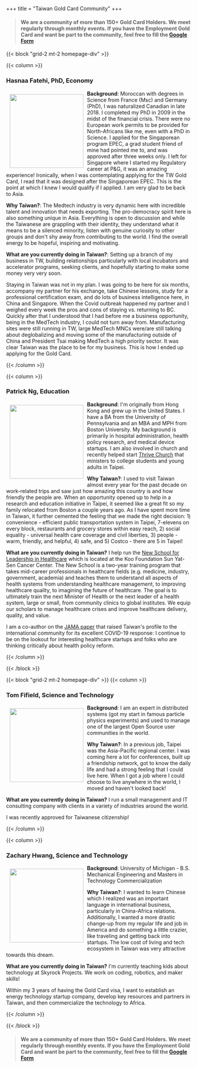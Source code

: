 +++
title = "Taiwan Gold Card Community"
+++


> #### We are a community of more than 150+ Gold Card Holders. We meet regularly through monthly events. If you have the Employment Gold Card and want be part to the community, feel free to fill the [Google Form](https://forms.gle/K88uVy2jMW61DpT2A)



{{< block "grid-2 mt-2 homepage-div" >}}

{{< column >}}

### Hasnaa Fatehi, PhD, Economy
<img style="float:left; padding: 10px" width="200px" height="200px" src="/images/goldies/hasnaa.png" />

**Background**: Moroccan with degrees in Science from France (Msc) and Germany (PhD), I was naturalized Canadian in late 2018.
I completed my PhD in 2009 in the midst of the financial crisis. There were no European work permits to be provided for North-Africans like me, even with a PhD in Science. I applied for the Singaporean program EPEC, a grad student friend of mine had pointed me to, and was approved after three weeks only. I left for Singapore where I started my Regulatory career at P&G, it was an amazing experience! Ironically, when I was contemplating applying for the TW Gold Card, I read that it was designed after the Singaporean EPEC. This is the point at which I knew I would qualify if I applied. I am very glad to be back to Asia.


**Why Taiwan?**: The Medtech industry is very dynamic here with incredible talent and innovation that needs exporting. The pro-democracy spirit here is also something unique in Asia. Everything is open to discussion and while the Taiwanese are grappling with their identity, they understand what it means to be a silenced minority, listen with genuine curiosity to other groups and don't shy away from contributing to the world. I find the overall energy to be hopeful, inspiring and motivating. 

**What are you currently doing in Taiwan?**: Setting up a branch of my business in TW, building relationships particularly with local incubators and accelerator programs, seeking clients, and hopefully starting to make some money very very soon.

 Staying in Taiwan was not in my plan. I was going to be here for six months, accompany my partner for his exchange, take Chinese lessons, study for a professional certification exam, and do lots of business intelligence here, in China and Singapore.  When the Covid outbreak happened my partner and I weighed every week the pros and cons of staying vs. returning to BC. Quickly after that I understood that I had before me a business opportunity, being in the MedTech industry, I could not turn away from. Manufacturing sites were still running in TW, large MedTech MNCs were/are still talking about deglobalizing and moving some of the manufacturing outside of China and President Tsai making MedTech a high priority sector. It was clear Taiwan was the place to be for my business. This is how I ended up applying for the Gold Card. 
 

{{< /column >}}

{{< column >}}

### Patrick Ng, Education
<img style="float:left; padding: 10px" width="200px" height="200px" src="/images/goldies/patrick-ng.png" />

**Background**: I'm originally from Hong Kong and grew up in the United States. I have a BA from the University of Pennsylvania and an MBA and MPH from Boston University. My background is primarily in hospital administration, health policy research, and medical device startups. I am also involved in church and recently helped start [Thrive Church](http://www.thrivetaipei.com/) that ministers to college students and young adults in Taipei. 

**Why Taiwan?**: I used to visit Taiwan almost every year for the past decade on work-related trips and saw just how amazing this country is and how friendly the people are. When an opportunity opened up to help in a research and education initiative in Taipei, it seemed like a great fit so my family relocated from Boston a couple years ago. As I have spent more time in Taiwan, it further cemented the feeling that we made the right decision: 1) convenience - efficient public transportation system in Taipei, 7-elevens on every block, restaurants and grocery stores within easy reach, 2) social equality - universal health care coverage and civil liberties, 3) people - warm, friendly, and helpful, 4) safe, and 5) Costco - there are 5 in Taipei!

**What are you currently doing in Taiwan?** I help run the [New School for Leadership in Healthcare](http://www.newschooltaiwan.org/) which is located at the Koo Foundation Sun Yat-Sen Cancer Center. The New School is a two-year training program that takes mid-career professionals in healthcare fields (e.g. medicine, industry, government, academia) and teaches them to understand all aspects of health systems from understanding healthcare management, to improving healthcare quality, to imagining the future of healthcare. The goal is to ultimately train the next Minister of Health or the next leader of a health system, large or small, from community clinics to global institutes. We equip our scholars to manage healthcare crises and improve healthcare delivery, quality, and value.

I am a co-author on the [JAMA paper](https://jamanetwork.com/journals/jama/fullarticle/2762689) that raised Taiwan's profile to the international community for its excellent COVID-19 response:  I continue to be on the lookout for interesting healthcare startups and folks who are thinking critically about health policy reform. 


{{< /column >}}

{{< /block >}}


{{< block "grid-2 mt-2 homepage-div" >}}
{{< column >}}

### Tom Fifield, Science and Technology
<img style="float:left; padding: 10px" width="200px" height="200px" src="/images/goldies/tom.png" />


**Background**: I am an expert in distributed systems (got my start in famous particle physics experiments) and used to manage one of the largest Open Source user communities in the world.

**Why Taiwan?**: In a previous job, Taipei was the Asia-Pacific regional center. I was coming here a lot for conferences, built up a friendship network, got to know the daily life and had a strong feeling that I could live here. When I got a job where I could choose to live anywhere in the world, I moved and haven't looked back!


**What are you currently doing in Taiwan?** I run a small management and IT consulting company with clients in a variety of industries around the world.

I was recently approved for Taiwanese citizenship!


{{< /column >}}

{{< column >}}

### Zachary Hwang, Science and Technology

<img style="float:left; padding: 10px" width="200px" height="200px" src="/images/goldies/zach.png" />

**Background**: University of Michigan - B.S. Mechanical Engineering and Masters in Technology Commercialization

**Why Taiwan?**: I wanted to learn Chinese which I realized was an important language in international business, particularly in China-Africa relations.
Additionally, I wanted a more drastic change-up from my regular life and job in America and do something a little crazier, like traveling and getting back into startups. The low cost of living and tech ecosystem in Taiwan was very attractive towards this dream.

**What are you currently doing in Taiwan?** I'm currently teaching kids about technology at Skyrock Projects. We work on coding, robotics, and maker skills!

Within my 3 years of having the Gold Card visa, I want to establish an energy technology startup company, develop key resources and partners in Taiwan, and then commercialize the technology to Africa.


{{< /column >}}




{{< /block >}}

> #### We are a community of more than 150+ Gold Card Holders. We meet regularly through monthly events. If you have the Employment Gold Card and want be part to the community, feel free to fill the [Google Form](https://forms.gle/K88uVy2jMW61DpT2A)
